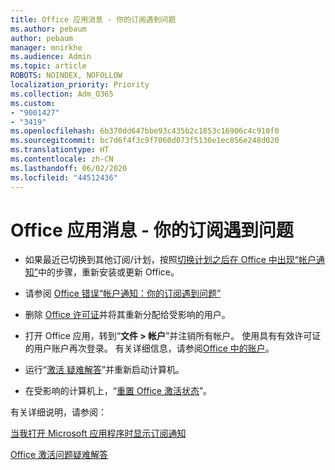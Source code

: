 ```yaml
---
title: Office 应用消息 - 你的订阅遇到问题
ms.author: pebaum
author: pebaum
manager: mnirkhe
ms.audience: Admin
ms.topic: article
ROBOTS: NOINDEX, NOFOLLOW
localization_priority: Priority
ms.collection: Adm_O365
ms.custom:
- "9001427"
- "3419"
ms.openlocfilehash: 6b370dd647bbe93c435b2c1853c16906c4c910f0
ms.sourcegitcommit: bc7d6f4f3c9f7060d073f5130e1ec856e248d020
ms.translationtype: HT
ms.contentlocale: zh-CN
ms.lasthandoff: 06/02/2020
ms.locfileid: "44512436"
---
```

# <a name="office-apps-message---weve-run-into-a-problem-with-your-subscription"></a>Office 应用消息 - 你的订阅遇到问题

- 如果最近已切换到其他订阅/计划，按照[切换计划之后在 Office 中出现“帐户通知”](https://support.office.com/article/-account-notice-appears-in-office-after-switching-office-365-plans-857dc33a-1efc-4ce7-ac3f-ef616314e27d)中的步骤，重新安装或更新 Office。

- 请参阅 [Office 错误“帐户通知：你的订阅遇到问题”](https://support.office.com/article/office-error-account-notice-we-ve-run-into-a-problem-with-your-office-365-subscription-17f71ecb-f53c-4f3d-ae18-7230ca1594c1)

- 删除 [Office 许可证](https://docs.microsoft.com/microsoft-365/admin/add-users/add-users)并将其重新分配给受影响的用户。 

- 打开 Office 应用，转到“**文件 > 帐户**”并注销所有帐户。 使用具有有效许可证的用户账户再次登录。 有关详细信息，请参阅[Office 中的账户](https://support.office.com/article/accounts-in-office-628ea040-f265-49de-b986-be09c3ebf8a9)。

- 运行“[激活 疑难解答](https://aka.ms/SARA-OfficeActivation-Alchemy)”并重新启动计算机。

- 在受影响的计算机上，“[重置 Office 激活状态](https://techcommunity.microsoft.com/t5/Office-365-ProPlus/Reset-Office-365-ProPlus-activation-state/td-p/331632)”。

有关详细说明，请参阅： 

[当我打开 Microsoft 应用程序时显示订阅通知](https://support.office.com/article/a-subscription-notice-appears-when-i-open-an-office-365-application-4cabe32c-f594-4c0e-9191-3d3ade10cceb)

[Office 激活问题疑难解答](https://support.office.com/article/unlicensed-product-and-activation-errors-in-office-0d23d3c0-c19c-4b2f-9845-5344fedc4380)
